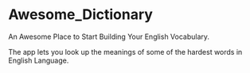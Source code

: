 # Awesome_Dictionary

An Awesome Place to Start Building Your English Vocabulary.

The app lets you look up the meanings of some of the hardest words in English Language.
